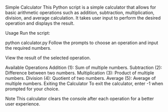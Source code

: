 Simple Calculator
This Python script is a simple calculator that allows for basic arithmetic operations such as addition, subtraction, multiplication, division, and average calculation. It takes user input to perform the desired operation and displays the result.

Usage
Run the script:

python calculator.py
Follow the prompts to choose an operation and input the required numbers.

View the result of the selected operation.

Available Operations
Addition (1): Sum of multiple numbers.
Subtraction (2): Difference between two numbers.
Multiplication (3): Product of multiple numbers.
Division (4): Quotient of two numbers.
Average (5): Average of multiple numbers.
Exiting the Calculator
To exit the calculator, enter -1 when prompted for your choice.

Note
This calculator clears the console after each operation for a better user experience.

